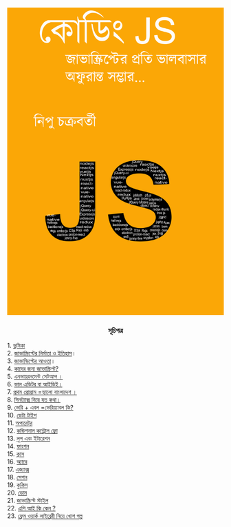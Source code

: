 ![](images/js-book-cover-page.jpg)


<h3 align="center"> সূচিপত্র </h3>
1. <a href="01-intro.md">ভুমিকা</a> <br>
2. <a href="02-history.md">জাভাস্ক্রিপ্টের নির্মাতা ও ইতিহাস</a>।<br>
3. <a href="03-features.md">জাভাস্কিপ্টের আওতা</a>।<br>
4. <a href="04-users.md">কাদের জন্য জাভাস্ক্রিপ্ট? </a><br>
5. <a href="05-environment-setup.md">এনভায়রনমেন্ট সেটআপ ।</a><br>
6. <a href="06-editor-ide.md">ভাল এডিটর বা আইডিই।</a> <br>
7. <a href="07-hello Bangladesh.md">প্রথম প্রোগ্রাম =হ্যালো বাংলাদেশ ।</a><br>
8. <a href="08-js-syntex.md">সিনট্যাক্স নিয়ে যত কথা।</a><br>
9. <a href="09-JavaScript_variable.md">ভেরি + এবল =ভেরিয়্যাবল কি?</a><br>
10. <a href="10-datatype.md">ডেটা টাইপ</a> <br>
11. <a href="11-oparator.md">অপারেটর</a><br>
12. <a href="12-conditional-flow.md">কন্ডিশনাল কন্ট্রোল ফ্লো</a><br>
13. <a href="13-loop.md">লুপ এবং ইটারেশন</a><br>
14. <a href="14-function.md" >ফাংশন</a><br>
15. <a href="15-class.md">ক্লাস</a><br>
16. <a href="16-array.md">অ্যারে</a><br>
17. <a href="20-dom.md">এজ্যাক্স</a> <br>
18. <a href="18-session.md">সেশন</a> <br>
19. <a href="19-cookies.md">কুকিস</a><br>
20. <a href="20-dom.md">ডোম</a> <br>
21. <a href="21-js-style.md">জাভাস্ক্রিপ্ট স্টাইল </a><br>
22. <a href="22-what-is-api.md">এপি আই কি কেন ?</a><br>
23. <a href="23-framework-library-gossip.md">ফ্রেম ওয়ার্ক লাইব্রেরী নিয়ে খোশ গল্প</a> <br>
